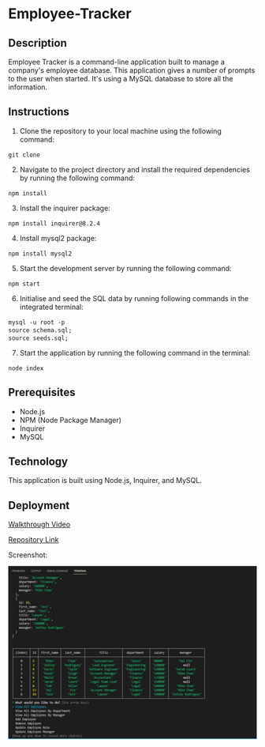 # Employee-Tracker

## Description

Employee Tracker is a command-line application built to manage a company's employee database. This application gives a number of prompts to the user when started. It's using a MySQL database to store all the information.

## Instructions

1. Clone the repository to your local machine using the following command:

```
git clone
```

2. Navigate to the project directory and install the required dependencies by running the following command:

```
npm install
```

3. Install the inquirer package:

```
npm install inquirer@8.2.4
```

4. Install mysql2 package:

```
npm install mysql2
```

5. Start the development server by running the following command:

```
npm start
```

6. Initialise and seed the SQL data by running following commands in the integrated terminal:

```
mysql -u root -p
source schema.sql;
source seeds.sql;
```

7. Start the application by running the following command in the terminal:

```
node index
```

## Prerequisites

- Node.js
- NPM (Node Package Manager)
- Inquirer
- MySQL

## Technology

This application is built using Node.js, Inquirer, and MySQL.

## Deployment

[Walkthrough Video](https://drive.google.com/file/d/1dF7RL7Wncxu9vCogiIlPXNZg0oEwP9WL/view)

[Repository Link](https://github.com/ValFin96/Employee-Tracker.git)

Screenshot: 

![Screenshot](./images/Screenshot%202023-02-17%20214412.jpg)

